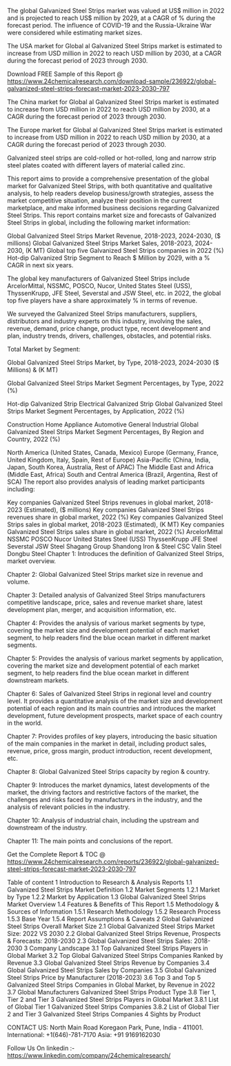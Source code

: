 The global Galvanized Steel Strips market was valued at US$ million in 2022 and is projected to reach US$ million by 2029, at a CAGR of % during the forecast period. The influence of COVID-19 and the Russia-Ukraine War were considered while estimating market sizes.

The USA market for Global al Galvanized Steel Strips  market is estimated to increase from USD million in 2022 to reach USD million by 2030, at a CAGR during the forecast period of 2023 through 2030.

Download FREE Sample of this Report @ https://www.24chemicalresearch.com/download-sample/236922/global-galvanized-steel-strips-forecast-market-2023-2030-797

The China market for Global al Galvanized Steel Strips   market is estimated to increase from USD million in 2022 to reach USD million by 2030, at a CAGR during the forecast period of 2023 through 2030.

The Europe market for Global al Galvanized Steel Strips   market is estimated to increase from USD million in 2022 to reach USD million by 2030, at a CAGR during the forecast period of 2023 through 2030.

Galvanized steel strips are cold-rolled or hot-rolled, long and narrow strip steel plates coated with different layers of material called zinc.

This report aims to provide a comprehensive presentation of the global market for Galvanized Steel Strips, with both quantitative and qualitative analysis, to help readers develop business/growth strategies, assess the market competitive situation, analyze their position in the current marketplace, and make informed business decisions regarding Galvanized Steel Strips. This report contains market size and forecasts of Galvanized Steel Strips in global, including the following market information:

Global Galvanized Steel Strips Market Revenue, 2018-2023, 2024-2030, ($ millions)
Global Galvanized Steel Strips Market Sales, 2018-2023, 2024-2030, (K MT)
Global top five Galvanized Steel Strips companies in 2022 (%)
Hot-dip Galvanized Strip Segment to Reach $ Million by 2029, with a % CAGR in next six years.

The global key manufacturers of Galvanized Steel Strips include ArcelorMittal, NSSMC, POSCO, Nucor, United States Steel (USS), ThyssenKrupp, JFE Steel, Severstal and JSW Steel, etc. in 2022, the global top five players have a share approximately % in terms of revenue.

We surveyed the Galvanized Steel Strips manufacturers, suppliers, distributors and industry experts on this industry, involving the sales, revenue, demand, price change, product type, recent development and plan, industry trends, drivers, challenges, obstacles, and potential risks.

Total Market by Segment:

Global Galvanized Steel Strips Market, by Type, 2018-2023, 2024-2030 ($ Millions) & (K MT)

Global Galvanized Steel Strips Market Segment Percentages, by Type, 2022 (%)

Hot-dip Galvanized Strip
Electrical Galvanized Strip
Global Galvanized Steel Strips Market Segment Percentages, by Application, 2022 (%)

Construction
Home Appliance
Automotive
General Industrial
Global Galvanized Steel Strips Market Segment Percentages, By Region and Country, 2022 (%)

North America (United States, Canada, Mexico)
Europe (Germany, France, United Kingdom, Italy, Spain, Rest of Europe)
Asia-Pacific (China, India, Japan, South Korea, Australia, Rest of APAC)
The Middle East and Africa (Middle East, Africa)
South and Central America (Brazil, Argentina, Rest of SCA)
The report also provides analysis of leading market participants including:

Key companies Galvanized Steel Strips revenues in global market, 2018-2023 (Estimated), ($ millions)
Key companies Galvanized Steel Strips revenues share in global market, 2022 (%)
Key companies Galvanized Steel Strips sales in global market, 2018-2023 (Estimated), (K MT)
Key companies Galvanized Steel Strips sales share in global market, 2022 (%)
ArcelorMittal
NSSMC
POSCO
Nucor
United States Steel (USS)
ThyssenKrupp
JFE Steel
Severstal
JSW Steel
Shagang Group
Shandong Iron & Steel
CSC
Valin Steel
Dongbu Steel
Chapter 1: Introduces the definition of Galvanized Steel Strips, market overview.

Chapter 2: Global Galvanized Steel Strips market size in revenue and volume.

Chapter 3: Detailed analysis of Galvanized Steel Strips manufacturers competitive landscape, price, sales and revenue market share, latest development plan, merger, and acquisition information, etc.

Chapter 4: Provides the analysis of various market segments by type, covering the market size and development potential of each market segment, to help readers find the blue ocean market in different market segments.

Chapter 5: Provides the analysis of various market segments by application, covering the market size and development potential of each market segment, to help readers find the blue ocean market in different downstream markets.

Chapter 6: Sales of Galvanized Steel Strips in regional level and country level. It provides a quantitative analysis of the market size and development potential of each region and its main countries and introduces the market development, future development prospects, market space of each country in the world.

Chapter 7: Provides profiles of key players, introducing the basic situation of the main companies in the market in detail, including product sales, revenue, price, gross margin, product introduction, recent development, etc.

Chapter 8: Global Galvanized Steel Strips capacity by region & country.

Chapter 9: Introduces the market dynamics, latest developments of the market, the driving factors and restrictive factors of the market, the challenges and risks faced by manufacturers in the industry, and the analysis of relevant policies in the industry.

Chapter 10: Analysis of industrial chain, including the upstream and downstream of the industry.

Chapter 11: The main points and conclusions of the report.

Get the Complete Report & TOC @ https://www.24chemicalresearch.com/reports/236922/global-galvanized-steel-strips-forecast-market-2023-2030-797

Table of content
1 Introduction to Research & Analysis Reports
1.1 Galvanized Steel Strips Market Definition
1.2 Market Segments
1.2.1 Market by Type
1.2.2 Market by Application
1.3 Global Galvanized Steel Strips Market Overview
1.4 Features & Benefits of This Report
1.5 Methodology & Sources of Information
1.5.1 Research Methodology
1.5.2 Research Process
1.5.3 Base Year
1.5.4 Report Assumptions & Caveats
2 Global Galvanized Steel Strips Overall Market Size
2.1 Global Galvanized Steel Strips Market Size: 2022 VS 2030
2.2 Global Galvanized Steel Strips Revenue, Prospects & Forecasts: 2018-2030
2.3 Global Galvanized Steel Strips Sales: 2018-2030
3 Company Landscape
3.1 Top Galvanized Steel Strips Players in Global Market
3.2 Top Global Galvanized Steel Strips Companies Ranked by Revenue
3.3 Global Galvanized Steel Strips Revenue by Companies
3.4 Global Galvanized Steel Strips Sales by Companies
3.5 Global Galvanized Steel Strips Price by Manufacturer (2018-2023)
3.6 Top 3 and Top 5 Galvanized Steel Strips Companies in Global Market, by Revenue in 2022
3.7 Global Manufacturers Galvanized Steel Strips Product Type
3.8 Tier 1, Tier 2 and Tier 3 Galvanized Steel Strips Players in Global Market
3.8.1 List of Global Tier 1 Galvanized Steel Strips Companies
3.8.2 List of Global Tier 2 and Tier 3 Galvanized Steel Strips Companies
4 Sights by Product

CONTACT US:
North Main Road Koregaon Park, Pune, India - 411001.
International: +1(646)-781-7170
Asia: +91 9169162030

Follow Us On linkedin :- https://www.linkedin.com/company/24chemicalresearch/
